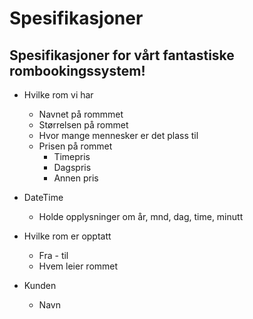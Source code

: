# Spesifikasjoner
## Spesifikasjoner for vårt fantastiske rombookingssystem!

- Hvilke rom vi har
    - Navnet på rommmet
    - Størrelsen på rommet
    - Hvor mange mennesker er det plass til
    - Prisen på rommet
        - Timepris
        - Dagspris
        - Annen pris

- DateTime
    - Holde opplysninger om år, mnd, dag, time, minutt

- Hvilke rom er opptatt
    - Fra - til
    - Hvem leier rommet
- Kunden
    - Navn
        


